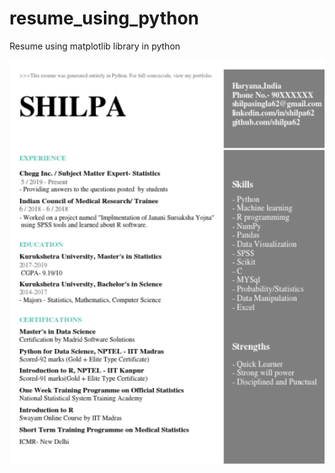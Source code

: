 # resume_using_python
Resume using matplotlib library in python 
<p align="center">
    <img src="Screenshot (11).png" width="700" title="output1">
    </p>
